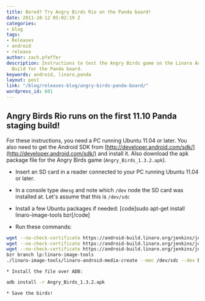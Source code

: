 ```yaml
---
title: Bored? Try Angry Birds Rio on the Panda board!
date: 2011-10-12 05:02:19 Z
categories:
- blog
tags:
- Releases
- android
- release
author: zach.pfeffer
description: Instructions to test the Angry Birds game on the Linaro Android Evaluation
  Build for the Panda board.
keywords: android, linaro,panda
layout: post
link: "/blog/releases-blog/angry-birds-panda-board/"
wordpress_id: 601
---
```


## Angry Birds Rio runs on the first 11.10 Panda staging build!

For these instructions, you need a PC running Ubuntu 11.04 or later. You also need to get the Android SDK from [http://developer.android.com/sdk/](http://developer.android.com/sdk/) and install it. Also download the apk package file for the Angry Birds game (`Angry_Birds_1.3.2.apk`).


  * Insert an SD card in a reader connected to your PC running Ubuntu 11.04 or later.

  * In a console type `dmesg` and note which `/dev` node the SD card was installed at. Let's assume that this is `/dev/sdc`

  * Install a few Ubuntu packages if needed:
[code]sudo apt-get install linaro-image-tools bzr[/code]


  * Run these commands:
  
```bash 
wget --no-check-certificate https://android-build.linaro.org/jenkins/job/linaro-android_staging-panda-11.10-release/1/artifact/build/out/target/product/pandaboard/boot.tar.bz2
wget --no-check-certificate https://android-build.linaro.org/jenkins/job/linaro-android_staging-panda-11.10-release/1/artifact/build/out/target/product/pandaboard/system.tar.bz2
wget --no-check-certificate https://android-build.linaro.org/jenkins/job/linaro-android_staging-panda-11.10-release/1/artifact/build/out/target/product/pandaboard/userdata.tar.bz2
bzr branch lp:linaro-image-tools
./linaro-image-tools/linaro-android-media-create --mmc /dev/sdc --dev beagle --system system.tar.bz2 --userdata  userdata.tar.bz2 --boot boot.tar.bz2

```

    * Install the file over ADB:
    
```bash    
adb install -r Angry_Birds_1.3.2.apk
```

    * Save the birds!